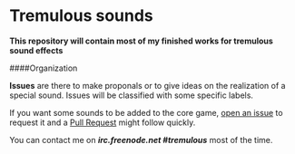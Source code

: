 # Tremulous sounds

**This repository will contain most of my finished works for tremulous sound effects**

####Organization

**Issues** are there to make proponals or to give ideas on the realization of a special sound. Issues will be classified with some specific labels.


If you want some sounds to be added to the core game, [open an issue](https://github.com/ObaniGemini/sounds_tremulous/issues) to request it and a [Pull Request](https://github.com/ObaniGemini/sounds_tremulous/pulls) might follow quickly.

You can contact me on ***irc.freenode.net #tremulous*** most of the time.
